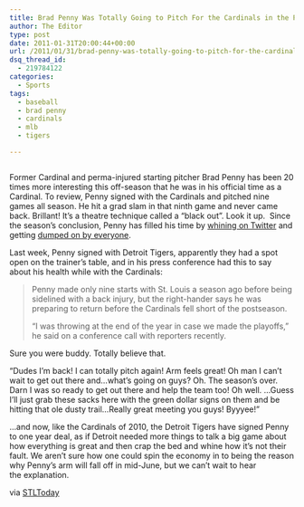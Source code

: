 ```yaml
---
title: Brad Penny Was Totally Going to Pitch For the Cardinals in the Playoffs, but Well, You Know
author: The Editor
type: post
date: 2011-01-31T20:00:44+00:00
url: /2011/01/31/brad-penny-was-totally-going-to-pitch-for-the-cardinals-in-the-playoffs-but-well-you-know/
dsq_thread_id:
  - 219784122
categories:
  - Sports
tags:
  - baseball
  - brad penny
  - cardinals
  - mlb
  - tigers

---
```

<img class="alignright size-full wp-image-8755" title="penny1" src="http://media.punchingkitty.com/wordpress/2011/01/penny1.jpeg?filter=resize&w=250" alt="" />

Former Cardinal and perma-injured starting pitcher Brad Penny has been 20 times more interesting this off-season that he was in his official time as a Cardinal. To review, Penny signed with the Cardinals and pitched nine games all season. He hit a grad slam in that ninth game and never came back. Brillant! It&#8217;s a theatre technique called a &#8220;black out&#8221;. Look it up.  Since the season&#8217;s conclusion, Penny has filled his time by <a href="http://punchingkitty.com/2010/11/16/brad-penny-is-sorry-for-being-a-dead-beat-pitcher/" target="_blank">whining on Twitter</a> and getting <a href="http://punchingkitty.com/2011/01/10/nobody-likes-ex-cardinal-pitcher-brad-penny/" target="_blank">dumped on by everyone</a>.

Last week, Penny signed with Detroit Tigers, apparently they had a spot open on the trainer&#8217;s table, and in his press conference had this to say about his health while with the Cardinals:

> Penny made only nine starts with St. Louis a season ago before being sidelined with a back injury, but the right-hander says he was preparing to return before the Cardinals fell short of the postseason.
> 
> &#8220;I was throwing at the end of the year in case we made the playoffs,&#8221; he said on a conference call with reporters recently.

Sure you were buddy. Totally believe that.

&#8220;Dudes I&#8217;m back! I can totally pitch again! Arm feels great! Oh man I can&#8217;t wait to get out there and&#8230;what&#8217;s going on guys? Oh. The season&#8217;s over. Darn I was so ready to get out there and help the team too! Oh well. &#8230;Guess I&#8217;ll just grab these sacks here with the green dollar signs on them and be hitting that ole dusty trail&#8230;Really great meeting you guys! Byyyee!&#8221;

&#8230;and now, like the Cardinals of 2010, the Detroit Tigers have signed Penny to one year deal, as if Detroit needed more things to talk a big game about how everything is great and then crap the bed and whine how it&#8217;s not their fault. We aren&#8217;t sure how one could spin the economy in to being the reason why Penny&#8217;s arm will fall off in mid-June, but we can&#8217;t wait to hear the explanation.

via <a href="http://www.stltoday.com/sports/baseball/professional/article_49da57de-2ca1-11e0-a24c-0017a4a78c22.html" target="_blank">STLToday</a>
